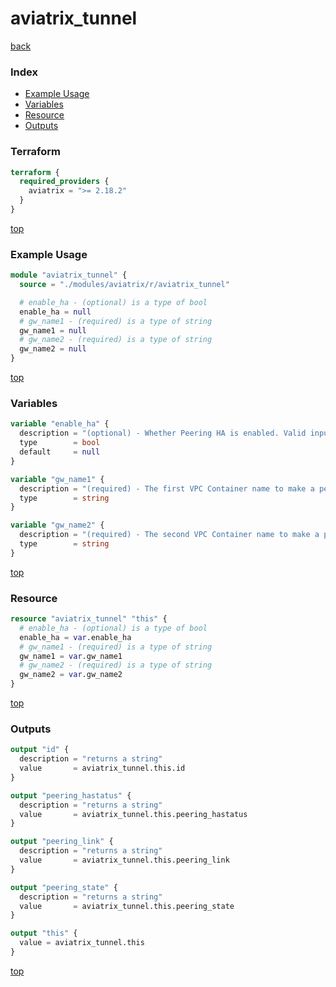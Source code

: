 # aviatrix_tunnel

[back](../aviatrix.md)

### Index

- [Example Usage](#example-usage)
- [Variables](#variables)
- [Resource](#resource)
- [Outputs](#outputs)

### Terraform

```terraform
terraform {
  required_providers {
    aviatrix = ">= 2.18.2"
  }
}
```

[top](#index)

### Example Usage

```terraform
module "aviatrix_tunnel" {
  source = "./modules/aviatrix/r/aviatrix_tunnel"

  # enable_ha - (optional) is a type of bool
  enable_ha = null
  # gw_name1 - (required) is a type of string
  gw_name1 = null
  # gw_name2 - (required) is a type of string
  gw_name2 = null
}
```

[top](#index)

### Variables

```terraform
variable "enable_ha" {
  description = "(optional) - Whether Peering HA is enabled. Valid inputs: true or false."
  type        = bool
  default     = null
}

variable "gw_name1" {
  description = "(required) - The first VPC Container name to make a peer pair."
  type        = string
}

variable "gw_name2" {
  description = "(required) - The second VPC Container name to make a peer pair."
  type        = string
}
```

[top](#index)

### Resource

```terraform
resource "aviatrix_tunnel" "this" {
  # enable_ha - (optional) is a type of bool
  enable_ha = var.enable_ha
  # gw_name1 - (required) is a type of string
  gw_name1 = var.gw_name1
  # gw_name2 - (required) is a type of string
  gw_name2 = var.gw_name2
}
```

[top](#index)

### Outputs

```terraform
output "id" {
  description = "returns a string"
  value       = aviatrix_tunnel.this.id
}

output "peering_hastatus" {
  description = "returns a string"
  value       = aviatrix_tunnel.this.peering_hastatus
}

output "peering_link" {
  description = "returns a string"
  value       = aviatrix_tunnel.this.peering_link
}

output "peering_state" {
  description = "returns a string"
  value       = aviatrix_tunnel.this.peering_state
}

output "this" {
  value = aviatrix_tunnel.this
}
```

[top](#index)